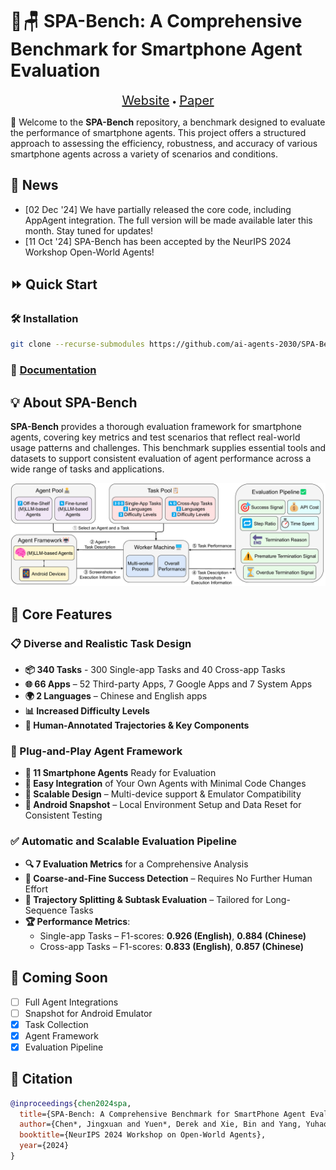 # 🌿🪑 SPA-Bench: A Comprehensive Benchmark for Smartphone Agent Evaluation

<p align="center">
<a href="https://ai-agents-2030.github.io/SPA-Bench/" style="font-size:20px;">Website</a> •
<a href="https://arxiv.org/abs/2410.15164" style="font-size:20px;">Paper</a>
</p>

👋 Welcome to the **SPA-Bench** repository, a benchmark designed to evaluate the performance of smartphone agents. This project offers a structured approach to assessing the efficiency, robustness, and accuracy of various smartphone agents across a variety of scenarios and conditions.

## 📢 News
* [02 Dec '24] We have partially released the core code, including AppAgent integration. The full version will be made available later this month. Stay tuned for updates!
* [11 Oct '24] SPA-Bench has been accepted by the NeurIPS 2024 Workshop Open-World Agents!

## ⏩ Quick Start
### 🛠️ Installation
```sh
git clone --recurse-submodules https://github.com/ai-agents-2030/SPA-Bench.git
```
### 📜 [Documentation](https://github.com/ai-agents-2030/SPA-Bench/blob/main/Documentation.md)

## 💡 About SPA-Bench

**SPA-Bench** provides a thorough evaluation framework for smartphone agents, covering key metrics and test scenarios that reflect real-world usage patterns and challenges. This benchmark supplies essential tools and datasets to support consistent evaluation of agent performance across a wide range of tasks and applications.

![Overview](assets/spa-bench.PNG)

## 💬 Core Features

### 📋 Diverse and Realistic Task Design
* **📦 340 Tasks** - 300 Single-app Tasks and 40 Cross-app Tasks
* **🌐 66 Apps** – 52 Third-party Apps, 7 Google Apps and 7 System Apps
* **🌍 2 Languages** – Chinese and English apps
* **📊 Increased Difficulty Levels**
* **🎨 Human-Annotated Trajectories & Key Components**

### 🤖 Plug-and-Play Agent Framework
* **🧠 11 Smartphone Agents** Ready for Evaluation
* **🧩 Easy Integration** of Your Own Agents with Minimal Code Changes
* **📱 Scalable Design** – Multi-device support & Emulator Compatibility
* **📸 Android Snapshot** – Local Environment Setup and Data Reset for Consistent Testing

### ✅ Automatic and Scalable Evaluation Pipeline
* **🔍 7 Evaluation Metrics** for a Comprehensive Analysis
* **📐 Coarse-and-Fine Success Detection** – Requires No Further Human Effort
* **🔀 Trajectory Splitting & Subtask Evaluation** – Tailored for Long-Sequence Tasks
* **🏆 Performance Metrics**:
  * Single-app Tasks – F1-scores: **0.926 (English)**, **0.884 (Chinese)**
  * Cross-app Tasks – F1-scores: **0.833 (English)**, **0.857 (Chinese)**

## 🚀 Coming Soon
- [ ] Full Agent Integrations
- [ ] Snapshot for Android Emulator
- [x] Task Collection
- [x] Agent Framework
- [x] Evaluation Pipeline

## 🙌 Citation
```bib
@inproceedings{chen2024spa,
  title={SPA-Bench: A Comprehensive Benchmark for SmartPhone Agent Evaluation},
  author={Chen*, Jingxuan and Yuen*, Derek and Xie, Bin and Yang, Yuhao and Chen, Gongwei and Wu, Zhihao and Yixing, Li and Zhou, Xurui and Liu, Weiwen and Wang, Shuai and Shao, Rui and Nie, Liqiang and Wang, Yasheng and Hao, Jianye and Wang, Jun and Shao, Kun},
  booktitle={NeurIPS 2024 Workshop on Open-World Agents},
  year={2024}
}
```
